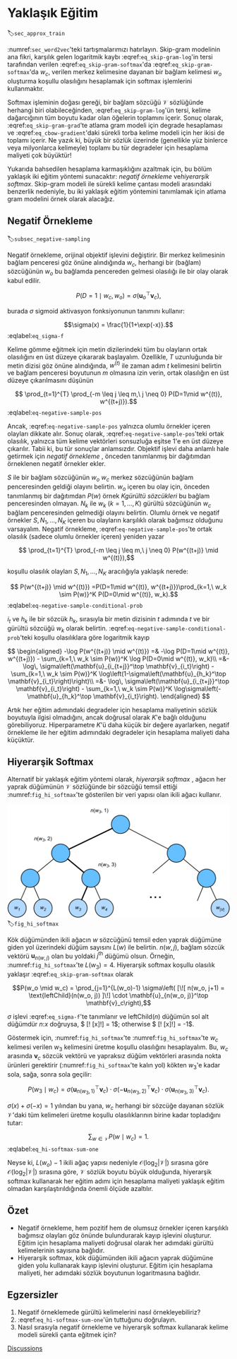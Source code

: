 # Yaklaşık Eğitim
:label:`sec_approx_train`

:numref:`sec_word2vec`'teki tartışmalarımızı hatırlayın. Skip-gram modelinin ana fikri, karşılık gelen logaritmik kaybı :eqref:`eq_skip-gram-log`'in tersi tarafından verilen :eqref:`eq_skip-gram-softmax`'da :eqref:`eq_skip-gram-softmax`'da $w_c$, verilen merkez kelimesine dayanan bir bağlam kelimesi $w_o$ oluşturma koşullu olasılığını hesaplamak için softmax işlemlerini kullanmaktır. 

Softmax işleminin doğası gereği, bir bağlam sözcüğü $\mathcal{V}$ sözlüğünde herhangi biri olabileceğinden, :eqref:`eq_skip-gram-log`'ün tersi, kelime dağarcığının tüm boyutu kadar olan öğelerin toplamını içerir. Sonuç olarak, :eqref:`eq_skip-gram-grad`'te atlama gram modeli için degrade hesaplaması ve :eqref:`eq_cbow-gradient`'daki sürekli torba kelime modeli için her ikisi de toplamı içerir. Ne yazık ki, büyük bir sözlük üzerinde (genellikle yüz binlerce veya milyonlarca kelimeyle) toplamı bu tür degradeler için hesaplama maliyeti çok büyüktür! 

Yukarıda bahsedilen hesaplama karmaşıklığını azaltmak için, bu bölüm yaklaşık iki eğitim yöntemi sunacaktır:
*negatif örnekleme* ve*hiyerarşik softmax*.
Skip-gram modeli ile sürekli kelime çantası modeli arasındaki benzerlik nedeniyle, bu iki yaklaşık eğitim yöntemini tanımlamak için atlama gram modelini örnek olarak alacağız. 

## Negatif Örnekleme
:label:`subsec_negative-sampling`

Negatif örnekleme, orijinal objektif işlevini değiştirir. Bir merkez kelimesinin bağlam penceresi göz önüne alındığında $w_c$, herhangi bir (bağlam) sözcüğünün $w_o$ bu bağlamda pencereden gelmesi olasılığı ile bir olay olarak kabul edilir. 

$$P(D=1\mid w_c, w_o) = \sigma(\mathbf{u}_o^\top \mathbf{v}_c),$$

burada $\sigma$ sigmoid aktivasyon fonksiyonunun tanımını kullanır: 

$$\sigma(x) = \frac{1}{1+\exp(-x)}.$$
:eqlabel:`eq_sigma-f`

Kelime gömme eğitmek için metin dizilerindeki tüm bu olayların ortak olasılığını en üst düzeye çıkararak başlayalım. Özellikle, $T$ uzunluğunda bir metin dizisi göz önüne alındığında, $w^{(t)}$ ile zaman adım $t$ kelimesini belirtin ve bağlam penceresi boyutunun $m$ olmasına izin verin, ortak olasılığın en üst düzeye çıkarılmasını düşünün 

$$ \prod_{t=1}^{T} \prod_{-m \leq j \leq m,\ j \neq 0} P(D=1\mid w^{(t)}, w^{(t+j)}).$$
:eqlabel:`eq-negative-sample-pos`

Ancak, :eqref:`eq-negative-sample-pos` yalnızca olumlu örnekler içeren olayları dikkate alır. Sonuç olarak, :eqref:`eq-negative-sample-pos`'teki ortak olasılık, yalnızca tüm kelime vektörleri sonsuzluğa eşitse 1'e en üst düzeye çıkarılır. Tabii ki, bu tür sonuçlar anlamsızdır. Objektif işlevi daha anlamlı hale getirmek için
*negatif örnekleme*
, önceden tanımlanmış bir dağıtımdan örneklenen negatif örnekler ekler. 

$S$ ile bir bağlam sözcüğünün $w_o$ $w_c$ merkez sözcüğünün bağlam penceresinden geldiği olayını belirtin. $w_o$ içeren bu olay için, önceden tanımlanmış bir dağıtımdan $P(w)$ örnek $K$*gürültü sözcükleri* bu bağlam penceresinden olmayan. $N_k$ ile $w_k$ ($k=1, \ldots, K$) gürültü sözcüğünün $w_c$ bağlam penceresinden gelmediği olayını belirtin. Olumlu örnek ve negatif örnekler $S, N_1, \ldots, N_K$ içeren bu olayların karşılıklı olarak bağımsız olduğunu varsayalım. Negatif örnekleme, :eqref:`eq-negative-sample-pos`'te ortak olasılık (sadece olumlu örnekler içeren) yeniden yazar 

$$ \prod_{t=1}^{T} \prod_{-m \leq j \leq m,\ j \neq 0} P(w^{(t+j)} \mid w^{(t)}),$$

koşullu olasılık olayları $S, N_1, \ldots, N_K$ aracılığıyla yaklaşık nerede: 

$$ P(w^{(t+j)} \mid w^{(t)}) =P(D=1\mid w^{(t)}, w^{(t+j)})\prod_{k=1,\ w_k \sim P(w)}^K P(D=0\mid w^{(t)}, w_k).$$
:eqlabel:`eq-negative-sample-conditional-prob`

$i_t$ ve $h_k$ ile bir sözcük $h_k$, sırasıyla bir metin dizisinin $t$ adımında $t$ ve bir gürültü sözcüğü $w_k$ olarak belirtin. :eqref:`eq-negative-sample-conditional-prob`'teki koşullu olasılıklara göre logaritmik kayıp 

$$
\begin{aligned}
-\log P(w^{(t+j)} \mid w^{(t)})
=& -\log P(D=1\mid w^{(t)}, w^{(t+j)}) - \sum_{k=1,\ w_k \sim P(w)}^K \log P(D=0\mid w^{(t)}, w_k)\\
=&-  \log\, \sigma\left(\mathbf{u}_{i_{t+j}}^\top \mathbf{v}_{i_t}\right) - \sum_{k=1,\ w_k \sim P(w)}^K \log\left(1-\sigma\left(\mathbf{u}_{h_k}^\top \mathbf{v}_{i_t}\right)\right)\\
=&-  \log\, \sigma\left(\mathbf{u}_{i_{t+j}}^\top \mathbf{v}_{i_t}\right) - \sum_{k=1,\ w_k \sim P(w)}^K \log\sigma\left(-\mathbf{u}_{h_k}^\top \mathbf{v}_{i_t}\right).
\end{aligned}
$$

Artık her eğitim adımındaki degradeler için hesaplama maliyetinin sözlük boyutuyla ilgisi olmadığını, ancak doğrusal olarak $K$'e bağlı olduğunu görebiliyoruz. Hiperparametre $K$'ü daha küçük bir değere ayarlarken, negatif örnekleme ile her eğitim adımındaki degradeler için hesaplama maliyeti daha küçüktür. 

## Hiyerarşik Softmax

Alternatif bir yaklaşık eğitim yöntemi olarak,
*hiyerarşik softmax*
, ağacın her yaprak düğümünün $\mathcal{V}$ sözlüğünde bir sözcüğü temsil ettiği :numref:`fig_hi_softmax`'te gösterilen bir veri yapısı olan ikili ağacı kullanır. 

![Hierarchical softmax for approximate training, where each leaf node of the tree represents a word in the dictionary.](../img/hi-softmax.svg)
:label:`fig_hi_softmax`

Kök düğümünden ikili ağacın $w$ sözcüğünü temsil eden yaprak düğümüne giden yol üzerindeki düğüm sayısını $L(w)$ ile belirtin. $n(w,j)$, bağlam sözcük vektörü $\mathbf{u}_{n(w, j)}$ olan bu yoldaki $j^\mathrm{th}$ düğümü olsun. Örneğin, :numref:`fig_hi_softmax`'te $L(w_3) = 4$. Hiyerarşik softmax koşullu olasılık yaklaşır :eqref:`eq_skip-gram-softmax` olarak 

$$P(w_o \mid w_c) = \prod_{j=1}^{L(w_o)-1} \sigma\left( [\![  n(w_o, j+1) = \text{leftChild}(n(w_o, j)) ]\!] \cdot \mathbf{u}_{n(w_o, j)}^\top \mathbf{v}_c\right),$$

$\sigma$ işlevi :eqref:`eq_sigma-f`'te tanımlanır ve $\text{leftChild}(n)$ düğümün sol alt düğümdür $n$:$x$ doğruysa, $ [\! [x]\!] = 1$; otherwise $ [\! [x]\!] = -1$. 

Göstermek için, :numref:`fig_hi_softmax`'te :numref:`fig_hi_softmax`'te $w_c$ kelimesi verilen $w_3$ kelimesini üretme koşullu olasılığını hesaplayalım. Bu, $w_c$ arasında $\mathbf{v}_c$ sözcük vektörü ve yapraksız düğüm vektörleri arasında nokta ürünleri gerektirir (:numref:`fig_hi_softmax`'te kalın yol) kökten $w_3$'e kadar sola, sağa, sonra sola geçilir: 

$$P(w_3 \mid w_c) = \sigma(\mathbf{u}_{n(w_3, 1)}^\top \mathbf{v}_c) \cdot \sigma(-\mathbf{u}_{n(w_3, 2)}^\top \mathbf{v}_c) \cdot \sigma(\mathbf{u}_{n(w_3, 3)}^\top \mathbf{v}_c).$$

$\sigma(x)+\sigma(-x) = 1$ yılından bu yana, $w_c$ herhangi bir sözcüğe dayanan sözlük $\mathcal{V}$'daki tüm kelimeleri üretme koşullu olasılıklarının birine kadar topladığını tutar: 

$$\sum_{w \in \mathcal{V}} P(w \mid w_c) = 1.$$
:eqlabel:`eq_hi-softmax-sum-one`

Neyse ki, $L(w_o)-1$ ikili ağaç yapısı nedeniyle $\mathcal{O}(\text{log}_2|\mathcal{V}|)$ sırasına göre $\mathcal{O}(\text{log}_2|\mathcal{V}|)$ sırasına göre, $\mathcal{V}$ sözlük boyutu büyük olduğunda, hiyerarşik softmax kullanarak her eğitim adımı için hesaplama maliyeti yaklaşık eğitim olmadan karşılaştırıldığında önemli ölçüde azaltılır. 

## Özet

* Negatif örnekleme, hem pozitif hem de olumsuz örnekler içeren karşılıklı bağımsız olayları göz önünde bulundurarak kayıp işlevini oluşturur. Eğitim için hesaplama maliyeti doğrusal olarak her adımdaki gürültü kelimelerinin sayısına bağlıdır.
* Hiyerarşik softmax, kök düğümünden ikili ağacın yaprak düğümüne giden yolu kullanarak kayıp işlevini oluşturur. Eğitim için hesaplama maliyeti, her adımdaki sözlük boyutunun logaritmasına bağlıdır.

## Egzersizler

1. Negatif örneklemede gürültü kelimelerini nasıl örnekleyebiliriz?
1. :eqref:`eq_hi-softmax-sum-one`'ün tuttuğunu doğrulayın.
1. Nasıl sırasıyla negatif örnekleme ve hiyerarşik softmax kullanarak kelime modeli sürekli çanta eğitmek için?

[Discussions](https://discuss.d2l.ai/t/382)

